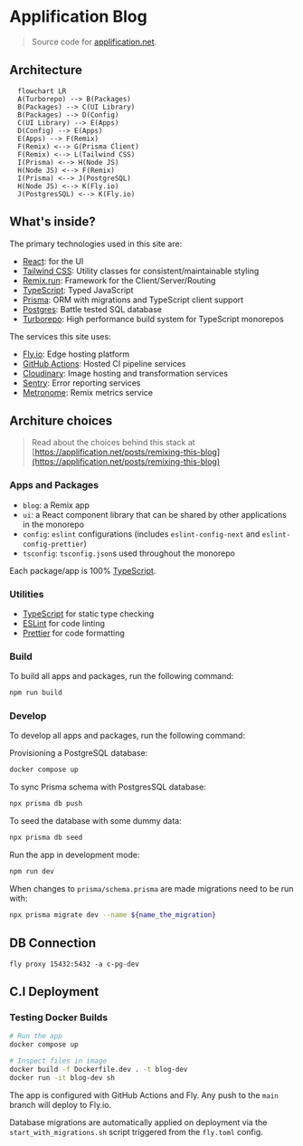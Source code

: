 # Applification Blog

> Source code for [applification.net](https://applification.net).

## Architecture

```mermaid
  flowchart LR
  A(Turborepo) --> B(Packages)
  B(Packages) --> C(UI Library)
  B(Packages) --> D(Config)
  C(UI Library) --> E(Apps)
  D(Config) --> E(Apps)
  E(Apps) --> F(Remix)
  F(Remix) <--> G(Prisma Client)
  F(Remix) <--> L(Tailwind CSS)
  I(Prisma) <--> H(Node JS)
  H(Node JS) <--> F(Remix)
  I(Prisma) <--> J(PostgreSQL)
  H(Node JS) <--> K(Fly.io)
  J(PostgresSQL) <--> K(Fly.io)
```

## What's inside?

The primary technologies used in this site are:

- [React](https://reactjs.org/): for the UI
- [Tailwind CSS](https://tailwindcss.com/): Utility classes for consistent/maintainable styling
- [Remix.run](http://remix.run/): Framework for the Client/Server/Routing
- [TypeScript](https://www.typescriptlang.org/): Typed JavaScript
- [Prisma](https://www.prisma.io/): ORM with migrations and TypeScript client support
- [Postgres](https://www.postgresql.org/): Battle tested SQL database
- [Turborepo](https://turborepo.org): High performance build system for TypeScript monorepos

The services this site uses:

- [Fly.io](http://fly.io/): Edge hosting platform
- [GitHub Actions](https://github.com/features/actions): Hosted CI pipeline services
- [Cloudinary](https://cloudinary.com/): Image hosting and transformation services
- [Sentry](https://sentry.io/): Error reporting services
- [Metronome](https://metronome.sh/): Remix metrics service

## Architure choices

> Read about the choices behind this stack at [https://applification.net/posts/remixing-this-blog](https://applification.net/posts/remixing-this-blog)

### Apps and Packages

- `blog`: a Remix app
- `ui`: a React component library that can be shared by other applications in the monorepo
- `config`: `eslint` configurations (includes `eslint-config-next` and `eslint-config-prettier`)
- `tsconfig`: `tsconfig.json`s used throughout the monorepo

Each package/app is 100% [TypeScript](https://www.typescriptlang.org/).

### Utilities

- [TypeScript](https://www.typescriptlang.org/) for static type checking
- [ESLint](https://eslint.org/) for code linting
- [Prettier](https://prettier.io) for code formatting

### Build

To build all apps and packages, run the following command:

```bash
npm run build
```

### Develop

To develop all apps and packages, run the following command:

Provisioning a PostgreSQL database:

```bash
docker compose up
```

To sync Prisma schema with PostgresSQL database:

```bash
npx prisma db push
```

To seed the database with some dummy data:

```bash
npx prisma db seed
```

Run the app in development mode:

```bash
npm run dev
```

<!-- TODO: merge dev command into docker compose -->

When changes to `prisma/schema.prisma` are made migrations need to be run with:

```bash
npx prisma migrate dev --name ${name_the_migration}
```

## DB Connection

`fly proxy 15432:5432 -a c-pg-dev`

## C.I Deployment

### Testing Docker Builds

```bash
# Run the app
docker compose up

# Inspect files in image
docker build -f Dockerfile.dev . -t blog-dev
docker run -it blog-dev sh
```

The app is configured with GitHub Actions and Fly. Any push to the `main` branch will deploy to Fly.io.

Database migrations are automatically applied on deployment via the `start_with_migrations.sh` script triggered from the `fly.toml` config.
